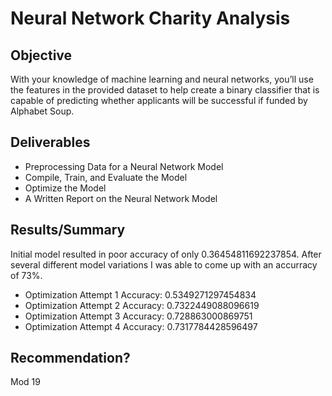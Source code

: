 # Neural Network Charity Analysis

## Objective

With your knowledge of machine learning and neural networks, you’ll use the features in the provided dataset to help create a binary classifier that is capable of predicting whether applicants will be successful if funded by Alphabet Soup.

## Deliverables

* Preprocessing Data for a Neural Network Model
* Compile, Train, and Evaluate the Model
* Optimize the Model
* A Written Report on the Neural Network Model

## Results/Summary

Initial model resulted in poor accuracy of only 0.36454811692237854. After several different model variations I was able to come up with an accurracy of 73%. 
- Optimization Attempt 1 Accuracy: 0.5349271297454834
- Optimization Attempt 2 Accuracy: 0.7322449088096619
- Optimization Attempt 3 Accuracy: 0.728863000869751
- Optimization Attempt 4 Accuracy: 0.7317784428596497


## Recommendation?


 Mod 19
